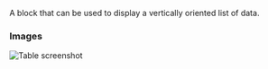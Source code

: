A block that can be used to display a vertically oriented list of data.

### Images

![Table screenshot](https://gitlab.com/appsemble/appsemble/-/raw/0.18.7/docs/images/list.png)

